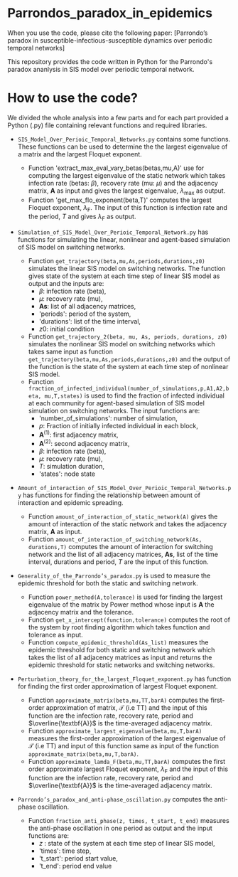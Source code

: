 # Parrondos_paradox_in_epidemics

When you use the code, please cite the following  paper:
[Parrondo’s paradox in susceptible-infectious-susceptible dynamics over periodic temporal networks]


This repository provides the code written in Python for the Parrondo's paradox ananlysis in SIS model over periodic temporal network.


# How to use the code?
We divided the whole analysis into a few parts and for each part provided a Python (.py) file containing relevant functions and required libraries. 

- `SIS_Model_Over_Perioic_Temporal_Networks.py` contains  some functions. These functions can be used to determine the the largest eigenvalue of a matrix and the largest Floquet exponent. 

    - Function 'extract_max_eval_vary_betas(betas,mu,A)'  use for computing the largest eigenvalue of the static network which takes infection rate (betas: $\beta$), recovery rate (mu: $\mu$) and the adjacency matrix, $\textbf{A}$ as input and gives the largest eigenvalue, $\lambda_{\text{max}}$ as output. 
    - Function 'get_max_flo_exponent(beta,T)'  computes  the largest Floquet exponent, $\lambda_{\text{F}}$. The input of this function is infection rate and the period, $T$ and gives $\lambda_{\text{F}}$ as output. 
    
    
- `Simulation_of_SIS_Model_Over_Perioic_Temporal_Network.py` has functions  for simulating the linear, nonlinear and agent-based simulation of SIS model on switching networks. 
    - Function `get_trajectory(beta,mu,As,periods,durations,z0)` simulates the linear SIS model on switching networks. The function gives state of the system at each time step of linear SIS model as output and the inputs are:
        - $\beta$: infection rate (beta),
        - $\mu$: recovery rate (mu),
        - $\textbf{As}$: list of all adjacency matrices,
        - 'periods': period of the system,
        - 'durations': list of the time interval,
        - $z0$: initial condition  
    - Function `get_trajectory_2(beta, mu, As, periods, durations, z0)` simulates the nonlinear SIS model on switching networks which takes same input as function `get_trajectory(beta,mu,As,periods,durations,z0)` and the output of the function is the state of the system at each time step of nonlinear SIS model.
    - Function  `fraction_of_infected_individual(number_of_simulations,p,A1,A2,beta, mu,T,states)` is used to find the fraction of infected individual at each community for agent-based simulation of SIS model simulation on switching networks. The input functions are:
        - 'number_of_simulations': number of simulation, 
       -  $p$: Fraction of initially infected individual in each block,
       -  $\textbf{A}^{(1)}$: first adjacency  matrix, 
       -  $\textbf{A}^{(2)}$: second adjacency  matrix,
        - $\beta$: infection rate (beta),
       - $\mu$: recovery rate (mu),
       - $T$: simulation duration,
       - 'states':  node state   
  
- `Amount_of_interaction_of_SIS_Model_Over_Perioic_Temporal_Networks.py` has functions for finding the relationship between amount of interaction and epidemic spreading. 
    - Function `amount_of_interaction_of_static_network(A)` gives the amount of interaction of the static network and takes the adjacency matrix, $\textbf{A}$ as input.
    - Function `amount_of_interaction_of_switching_network(As, durations,T)` computes the amount of interaction for  switching  network and the list of all adjacency matrices, $\textbf{As}$, list of the time interval, durations and period, $T$ are the input of this function. 
    
- `Generality_of_the_Parrondo’s_paradox.py` is used to measure the epidemic threshold for both the static and switching network. 
    - Function `power_method(A,tolerance)` is used for finding the largest eigenvalue of the matrix by Power method whose input is $\textbf{A}$ the adjacency matrix and the tolerance.
    - Function `get_x_intercept(function,tolerance)` computes the root of the system by root finding algorithm which takes function and tolerance as input.
    - Function `compute_epidemic_threshold(As_list)` measures the epidemic threshold for both static and switching network which takes the list of all adjacency matrices as input and returns the epidemic threshold for static networks and switching networks.
      
- `Perturbation_theory_for_the_largest_Floquet_exponent.py`  has function for finding the first order approximation of largest Floquet exponent. 
    - Function `approximate_matrix(beta,mu,TT,barA)` computes the first-order approximation of  matrix, $\mathcal{T}$ (i.e TT) and the input of this function are the infection rate, recovery rate, period and $\overline{\textbf{A}}$ is the time-averaged adjacency matrix.
    - Function `approximate_largest_eigenvalue(beta,mu,T,barA)` measures the first-order approximation of the largest eigenvalue of $\mathcal{T}$ (i.e TT)  and input of this function same as input of the function  `approximate_matrix(beta,mu,T,barA)`.
    - Function `approximate_lamda_F(beta,mu,TT,barA)` computes the first order approximate largest Floquet exponent,  $\lambda_{\text{F}}$ and the input of this function are the infection rate, recovery rate, period and $\overline{\textbf{A}}$ is the time-averaged adjacency matrix.

- `Parrondo’s_paradox_and_anti-phase_oscillation.py`  computes the anti-phase oscillation.
    - Function `fraction_anti_phase(z, times, t_start, t_end)` measures the anti-phase oscillation in one period as output and  the input functions are:
       - $z$ : state of the system at each time step of linear SIS model,
      - 'times': time step,
      - 't_start': period start value,
      - 't_end': period end value 





               
    
    
    
